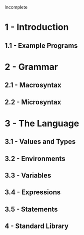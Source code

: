 Incomplete

# 1 - Introduction
## 1.1 - Example Programs
# 2 - Grammar
## 2.1 - Macrosyntax
## 2.2 - Microsyntax
# 3 - The Language
## 3.1 - Values and Types
## 3.2 - Environments
## 3.3 - Variables
## 3.4 - Expressions
## 3.5 - Statements
## 4 - Standard Library